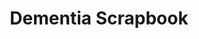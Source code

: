 ---
hackday: 03-oxford
links:
  website: https://docs.google.com/document/d/1f7fKiDWEXedUdbWy-aP0Ve4cf9AwxTe0Ea6qckRmX5Q/edit?pli=1
  code:
    - https://github.com/StepUpSoftware/DementiaCalendar
summary: An app that connects people with dementia to their memories, friends and
  family
team:
- '@drdoctorapp'
title: Dementia Scrapbook
---